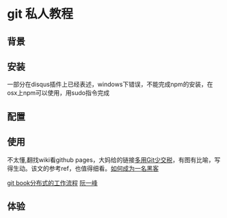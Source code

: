 # git 私人教程

## 背景

## 安装
一部分在disqus插件上已经表述，windows下错误，不能完成npm的安装，在osx上npm可以使用，用sudo指令完成

## 配置

## 使用
不太懂,翻找wiki看github pages，大妈给的链接[多用Git少交税](http://www.jianshu.com/p/8a985c622e61)，有图有比喻，写得生动。该文的参考ref，也值得细看。[如何成为一名黑客](http://translations.readthedocs.org/en/latest/hacker_howto.html)

[git book分布式的工作流程](http://gitbook.liuhui998.com/3_6.html)
[阮一峰](http://www.ruanyifeng.com/blog/2014/06/git_remote.html)

## 体验

